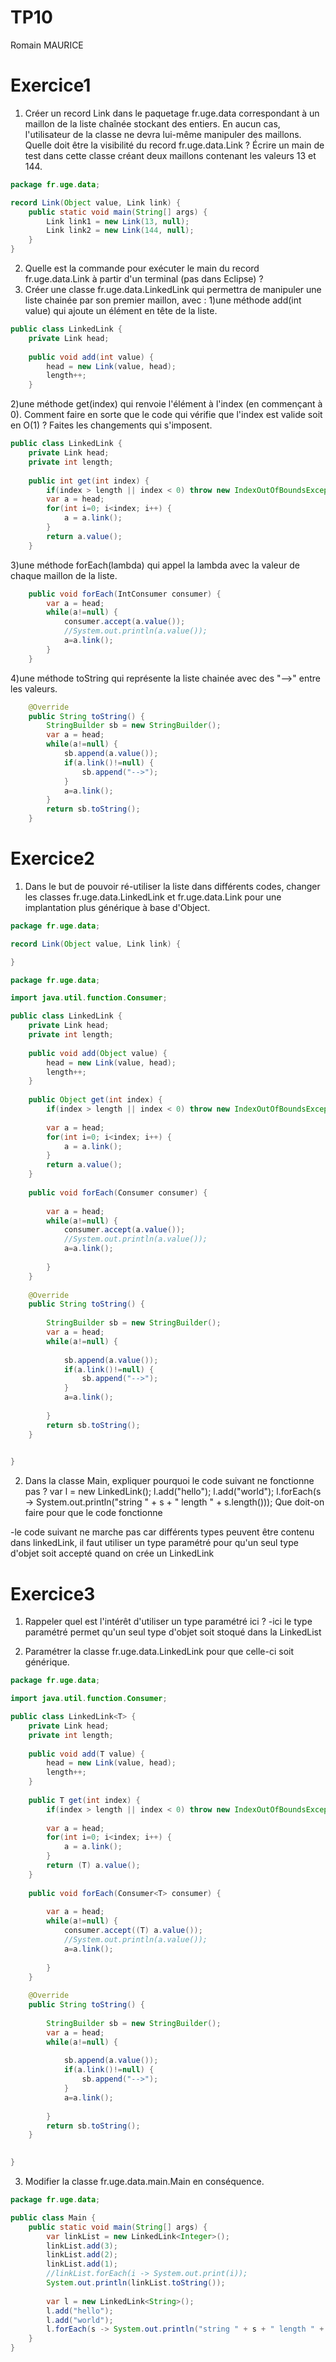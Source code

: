 TP10
===
Romain MAURICE

Exercice1
========
1) Créer un record Link dans le paquetage fr.uge.data correspondant à un maillon de la liste chaînée stockant des entiers.
En aucun cas, l'utilisateur de la classe ne devra lui-même manipuler des maillons.
Quelle doit être la visibilité du record fr.uge.data.Link ?
Écrire un main de test dans cette classe créant deux maillons contenant les valeurs 13 et 144.
```java
package fr.uge.data;

record Link(Object value, Link link) {
	public static void main(String[] args) {
		Link link1 = new Link(13, null);
		Link link2 = new Link(144, null);
	}
}

```
2) Quelle est la commande pour exécuter le main du record fr.uge.data.Link à partir d'un terminal (pas dans Eclipse) ?
3) Créer une classe fr.uge.data.LinkedLink qui permettra de manipuler une liste chainée par son premier maillon, avec :
1)une méthode add(int value) qui ajoute un élément en tête de la liste.
```java
public class LinkedLink {
	private Link head;
	
	public void add(int value) {
		head = new Link(value, head);
		length++;
	}

```
2)une méthode get(index) qui renvoie l'élément à l'index (en commençant à 0).
Comment faire en sorte que le code qui vérifie que l'index est valide soit en O(1) ?
Faites les changements qui s'imposent.
```java
public class LinkedLink {
	private Link head;
	private int length;
	
	public int get(int index) {
		if(index > length || index < 0) throw new IndexOutOfBoundsException();	
		var a = head;
		for(int i=0; i<index; i++) {
			a = a.link();
		}
		return a.value();
	}

```
3)une méthode forEach(lambda) qui appel la lambda avec la valeur de chaque maillon de la liste.
```java
	public void forEach(IntConsumer consumer) {
		var a = head;
		while(a!=null) {
			consumer.accept(a.value());
			//System.out.println(a.value());
			a=a.link();
		}
	}

```
4)une méthode toString qui représente la liste chainée avec des "-->" entre les valeurs.
```java
	@Override
	public String toString() {
		StringBuilder sb = new StringBuilder();
		var a = head;
		while(a!=null) {
			sb.append(a.value());
			if(a.link()!=null) {
				sb.append("-->");				
			}
			a=a.link();
		}
		return sb.toString();
	}

```

Exercice2
========
1) Dans le but de pouvoir ré-utiliser la liste dans différents codes, changer les classes fr.uge.data.LinkedLink et fr.uge.data.Link pour une implantation plus générique à base d'Object.
```java
package fr.uge.data;

record Link(Object value, Link link) {

}
```
```java
package fr.uge.data;

import java.util.function.Consumer;

public class LinkedLink {
	private Link head;
	private int length;
	
	public void add(Object value) {
		head = new Link(value, head);
		length++;
	}
	
	public Object get(int index) {
		if(index > length || index < 0) throw new IndexOutOfBoundsException();	
		
		var a = head;
		for(int i=0; i<index; i++) {
			a = a.link();
		}
		return a.value();
	}
	
	public void forEach(Consumer consumer) {
		 
		var a = head;
		while(a!=null) {
			consumer.accept(a.value());
			//System.out.println(a.value());
			a=a.link();
			
		}
	}
	
	@Override
	public String toString() {
		
		StringBuilder sb = new StringBuilder();
		var a = head;
		while(a!=null) {
			
			sb.append(a.value());
			if(a.link()!=null) {
				sb.append("-->");				
			}
			a=a.link();
			
		}
		return sb.toString();
	}
	

}
```
2) Dans la classe Main, expliquer pourquoi le code suivant ne fonctionne pas ?
       var l = new LinkedLink();
       l.add("hello");
       l.add("world");
       l.forEach(s -> System.out.println("string " + s + " length " + s.length()));
Que doit-on faire pour que le code fonctionne

-le code suivant ne marche pas car différents types peuvent être contenu dans linkedLink, il faut utiliser un type paramétré pour qu'un seul type d'objet soit accepté quand on crée un LinkedLink


Exercice3
========

1) Rappeler quel est l'intérêt d'utiliser un type paramétré ici ?
-ici le type paramétré permet qu'un seul type d'objet soit stoqué dans la LinkedList

2) Paramétrer la classe fr.uge.data.LinkedLink pour que celle-ci soit générique.

```java
package fr.uge.data;

import java.util.function.Consumer;

public class LinkedLink<T> {
	private Link head;
	private int length;
	
	public void add(T value) {
		head = new Link(value, head);
		length++;
	}
	
	public T get(int index) {
		if(index > length || index < 0) throw new IndexOutOfBoundsException();	
		
		var a = head;
		for(int i=0; i<index; i++) {
			a = a.link();
		}
		return (T) a.value();
	}
	
	public void forEach(Consumer<T> consumer) {
		 
		var a = head;
		while(a!=null) {
			consumer.accept((T) a.value());
			//System.out.println(a.value());
			a=a.link();
			
		}
	}
	
	@Override
	public String toString() {
		
		StringBuilder sb = new StringBuilder();
		var a = head;
		while(a!=null) {
			
			sb.append(a.value());
			if(a.link()!=null) {
				sb.append("-->");				
			}
			a=a.link();
			
		}
		return sb.toString();
	}
	

}

```
3) Modifier la classe fr.uge.data.main.Main en conséquence.
```java
package fr.uge.data;

public class Main {
    public static void main(String[] args) {
		var linkList = new LinkedLink<Integer>();
		linkList.add(3);
		linkList.add(2);
		linkList.add(1);
		//linkList.forEach(i -> System.out.print(i));
		System.out.println(linkList.toString());
		
	    var l = new LinkedLink<String>();
	    l.add("hello");
	    l.add("world");
	    l.forEach(s -> System.out.println("string " + s + " length " + s.length()));
	}	
}

```
